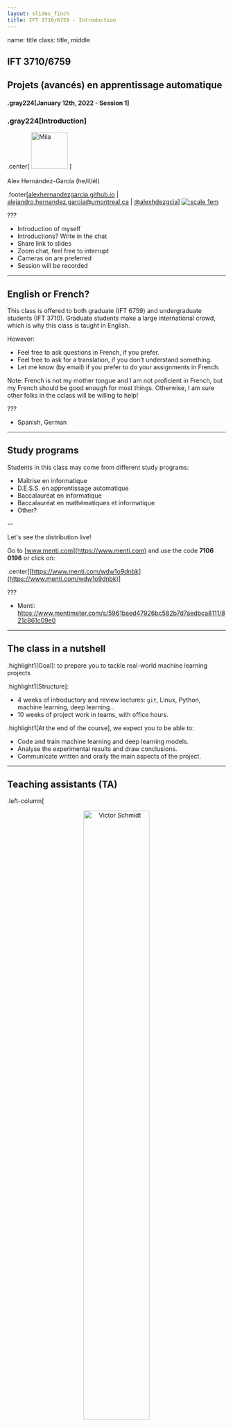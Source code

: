```yaml
---
layout: slides_finch
title: IFT 3710/6759 - Introduction
---
```


name: title
class: title, middle

## IFT 3710/6759
## Projets (avancés) en apprentissage automatique

#### .gray224[January 12th, 2022 - Session 1]
### .gray224[Introduction]

.center[
<a href="http://www.umontreal.ca/"><img src="../../../assets/images/slides/logos/udem-white.png" alt="Mila" style="height: 6em"></a>
]
<br><br>
Alex Hernández-García (he/il/él)

.footer[[alexhernandezgarcia.github.io](https://alexhernandezgarcia.github.io/) | [alejandro.hernandez.garcia@umontreal.ca](mailto:alex.hernandez-garcia@mila.quebec) | [@alexhdezgcia](https://twitter.com/alexhdezgcia)] [![:scale 1em](../../../assets/images/slides/misc/twitter.png)](https://twitter.com/alexhdezgcia)

???

- Introduction of myself
- Introductions? Write in the chat
- Share link to slides
- Zoom chat, feel free to interrupt
- Cameras on are preferred
- Session will be recorded

---

## English or French?

This class is offered to both graduate (IFT 6759) and undergraduate students (IFT 3710). Graduate students make a large international crowd, which is why this class is taught in English.

However:

* Feel free to ask questions in French, if you prefer.
* Feel free to ask for a translation, if you don't understand something.
* Let me know (by email) if you prefer to do your assignments in French.

Note: French is not my mother tongue and I am not proficient in French, but my French should be good enough for most things. Otherwise, I am sure other folks in the cclass will be willing to help!

???

- Spanish, German

---

## Study programs

Students in this class may come from different study programs:

* Maîtrise en informatique
* D.E.S.S. en apprentissage automatique
* Baccalauréat en informatique
* Baccalauréat en mathématiques et informatique
* Other?

--

Let's see the distribution live! 

Go to [www.menti.com](https://www.menti.com) and use the code **7106 0196** or click on:

.center[[https://www.menti.com/wdw1o9dnbk](https://www.menti.com/wdw1o9dnbk)]

???

- Menti: https://www.mentimeter.com/s/5961baed47926bc582b7d7aedbca8111/821c861c09e0

---

## The class in a nutshell

.highlight1[Goal]: to prepare you to tackle real-world machine learning projects

.highlight1[Structure]:

* 4 weeks of introductory and review lectures: `git`, Linux, Python, machine learning, deep learning...
* 10 weeks of project work in teams, with office hours.

.highlight1[At the end of the course], we expect you to be able to:

* Code and train machine learning and deep learning models.
* Analyse the experimental results and draw conclusions.
* Communicate written and orally the main aspects of the project.

---

## Teaching assistants (TA)

.left-column[
<figure style="text-align: center">
	<img src="../../../assets/images/slides/people/victor.jpg" alt="Victor Schmidt" style="width: 60%">
  <figcaption style="text-align: center">Victor Schmidt</figcaption>
</figure>
]
.right-column[
<figure style="text-align: center">
	<img src="../../../assets/images/slides/people/melisande.jpg" alt="Mélisande Teng" style="width: 60%">
  <figcaption style="text-align: center">Mélisande Teng</figcaption>
</figure>
]

Roles:

* Projects proposal preparation
* Mentoring teams (office hours)

---

## Schedule and outline

.highlight1[Class schedule] (**online _at least_ until January 31th**):

* Wednesdays, 16:30-18:30 - [Zoom link](https://studium.umontreal.ca/mod/url/view.php?id=3932172)
* Fridays, 09:30-11:30 - [Zoom link](https://studium.umontreal.ca/mod/url/view.php?id=3932173)

.left-column[
**Week 1**
* Day 1: Introduction (today)
* Day 2: `git` and Github tutorial

**Week 2**
* Day 3: Python and Linux
* Day 4: HPC clusters
]
.right-column[
**Week 3**
* Day 5: Machine learning review
* Day 6: Deep learning review

**Week 4**
* Day 7: PyTorch tutorial
* Day 8: DL tricks and Q&A
]

???

- Note that zoom links are different each day

---

count: false

## Schedule and outline

.highlight1[Class schedule] (**online _at least_ until January 31th**):

* Wednesdays, 16:30-18:30 - [Zoom link](https://studium.umontreal.ca/mod/url/view.php?id=3932172)
* Fridays, 09:30-11:30 - [Zoom link](https://studium.umontreal.ca/mod/url/view.php?id=3932173)

.left-column[
**Weeks 5 - 14**
* Work on projects in teams
* No front lectures
* Office hours during class time, or on request
* Additional tutorials may be scheduled for support
]

---

## Practical information

* .highlight1[Important announcements]: [StudiUM](https://studium.umontreal.ca/course/view.php?id=219252)
* .highlight1[Updated course materials]: [https://alexhernandezgarcia.github.io/mlprojects](https://alexhernandezgarcia.github.io/teaching/mlprojects/)
* .highlight1[Daily / informal communication]: Discord (email me if you cannot access)
* Feel free to reach the instructors by email

???

- Discord will be used mainly during project development

---

## Project guidelines
### What is a project?

For 10 weeks (week 5 to week 14), you will work on a project in teams. The projects of the course are aimed to resemble as much as possible what real-world machine learning projects look like in either industry or research.

--

Projects comprise the following stages:

1. Literature review
2. Planning
3. Development
4. Analysis of results
5. Written report
6. Oral presentation

---

## Project guidelines
### Working in teams

.highlight1[Important]: The projects will be developed in teams of 3-5 students. Working in teams of at least three students is a requirement of the course. Larger teams may be accepted too. 

???

- Explain why teamwork is mandatory.

--

Working in teams does not necessarily mean that every teammate contributes equally to every part of the project, but we do expect every student to engage in all stages of the project (literature review, planning, coding, analysis, writing, presentation, etc.).

--

Mechanisms to facilitate teamwork:

* Students are free to organise themselves and propose teams to work on specific projects.
* Otherwise, teams will be formed according to the preferences provided by the students.
* Team-wise meetings with the instructors, to assess both the progress and the functioning of the team.
* Questionnaire about the functioning of the team and the contributions at the end of the course.

---

class: tighter

## Project guidelines
### Outline of proposed projects

You may work on one of the proposed projects, or propose your own (see next slide). Tentative topics are:

* [Detection of extreme climate events](./extreme-climate-events)
* [Crop detection and classification](./cropharvest)
* [Downscaling climate models](./downscaling)
* [Electrocatalysts modelling and design](./electrocatalysts)
* [DNA aptamers modelling and design](./dna)
* [NLP for Indigenous languages](./indigenous-languages)
* [Photovoltaic power and solar radiation forecasting](./pv-solar)

???

- GANs
- Domain adaptation
- Image segmentation

--

Let's get a rough idea of your preferences! 

Go to [www.menti.com](https://www.menti.com) and use the code **8588 4252** or click on:

.center[[https://www.menti.com/wdw1o9dnbk](https://www.menti.com/84y1fvycn8)]


???

- Different projects are possible within each of these topics
- Note that those who have attended Fundamentals of machine learning will be familiar with the first two projects, but the projects will go a lot more in depth here.
- Menti: https://www.mentimeter.com/s/e270211fc2849b71f269100449e9ab20/170fbcc915be

---

## Project guidelines
### Proposing your own project

In order to foster creativity and allow you to work on projects of your interest, you are welcome to propose your own projects. Nonetheless, the project proposal must be accepted by the instructors and the decision will be based on the following criteria:

* The project must involve the use of advanced machine learning methods.
* Worked developed prior to this class will not be accepted.
* It must be feasible in terms of computational resources and time constraints.
* The data must be publicly available.
* The project should not raise serious ethical concerns.
* Projects that tackle real-world problems with a potentially positive impact will be favoured.

--

.highlight1[If you have a project in mind, speak with the instructors as soon as possible!]

---

## Project guidelines
### Evaluation criteria

The final grade will be based entirely on the project, following these criteria, all with equivalent weight: 

* .highlight1[Difficulty] of the project
* .highlight1[Quality and performance] of the developed algorithms: suitability of methods, technical rigour, results, etc.
* .highlight1[Written report] completeness, clarity, technical soundness, analysis, etc.
* .highlight1[Oral presentation] effectiveness, clarity of the presentation, etc.
* .highlight1[Code] clarity, documentation, modularity, extendability, etc.

The baseline evaluation will be the same for all team members. However, the individual grades may be adjusted if necessary in the case of participation imbalance.

--

.highlight1[Important note]: The evaluation criteria will be slightly relaxed for undergraduate students (IFT 3710), specifically regarding the _difficulty of the project_.

---

## Pre-requisites

.highlight1[Why pre-requisites?]: 

* This is not an _Introduction to machine learning_ course, but _(Advanced) machine learning projects_.
* All students must be able to contribute to the team.

.highlight1[Which are the pre-requisites?]: 

* Core **machine learning** concepts: there will be a review session.
* Basic **deep learning** concepts: there will be a review session.
* Familiarity with **Python**.
* Familiarity with **PyTorch**.
* Basic **Linux** commands: there will be a tutorial session.
* Familiarity with **`git` and GitHub**: there will be a tutorial session.

---

## Pre-requisites

.context[Machine learning, deep learning, Python, PyTorch, Linux, git and GitHub.]

<br>
.highlight1[Important]: there will be a pre-requisites assessment test/interview before taking part in the projects and before the deadline for dropping off the course (January 28th).

--

Let's gauge what the main needs are! 

Go to [www.menti.com](https://www.menti.com) and use the code **8588 4252** or click on:

.center[[https://www.menti.com/wdw1o9dnbk](https://www.menti.com/84y1fvycn8)]

--

.highlight1[Important]: if you believe you do not have enough experience with any of these skills, we suggest you to **make an effort to catch up during the first two weeks**. Contact the instructor for supporting material. We are here to help!

???

- Especially Python and PyTorch!
- Menti: https://www.mentimeter.com/s/e270211fc2849b71f269100449e9ab20/170fbcc915be

---

## Next session
### `git` and GitHub tutorial

.context[Friday 14th of January, 9:30-11:30]

.highlight1[Homework]: create a [Github](https://github.com/) account and get familiar with `git` and GitHub.

Suggested resources:

* [GitHub _Get started_](https://docs.github.com/en/get-started)
* [_Getting started_](https://git-scm.com/book/en/v2/Getting-Started-About-Version-Control) and [_Git Basics_](https://git-scm.com/book/en/v2/Git-Basics-Getting-a-Git-Repository) chapters of the [Pro Git book](https://git-scm.com/book/en/v2).

---

name: title
class: title, middle

## IFT 3710/6759
## Projets (avancés) en apprentissage automatique

### .gray224[January 12th, 2022 - Session 1]
### .gray224[Introduction]

.bigger[.bigger[.highlight1[Questions, doubts, concerns, comments?]]]

.center[
<a href="http://www.umontreal.ca/"><img src="../../../assets/images/slides/logos/udem-white.png" alt="Mila" style="height: 6em"></a>
]

Alex Hernández-García (he/il/él)

.footer[[alexhernandezgarcia.github.io](https://alexhernandezgarcia.github.io/) | [alejandro.hernandez.garcia@umontreal.ca](mailto:alex.hernandez-garcia@mila.quebec) | [@alexhdezgcia](https://twitter.com/alexhdezgcia)] [![:scale 1em](../../../assets/images/slides/misc/twitter.png)](https://twitter.com/alexhdezgcia)

???

Additional topics:

- Mention it is my first course at the UdeM
- Research vs industry projects
- Publications
- Milestones during the projects
